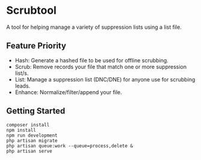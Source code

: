 # Scrubtool
A tool for helping manage a variety of suppression lists using a list file.

## Feature Priority

* Hash: Generate a hashed file to be used for offline scrubbing.
* Scrub: Remove records your file that match one or more suppression list/s.
* List: Manage a suppression list (DNC/DNE) for anyone use for scrubbing leads. 
* Enhance: Normalize/filter/append your file.

## Getting Started

    composer install
    npm install
    npm run development
    php artisan migrate
    php artisan queue:work --queue=process,delete &
    php artisan serve
